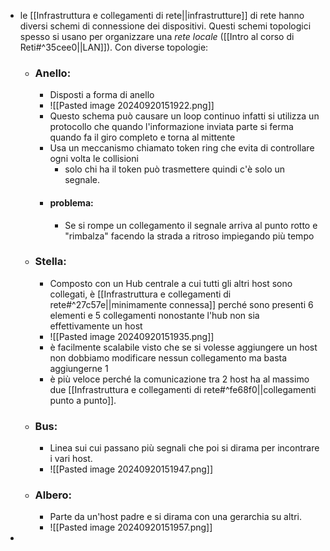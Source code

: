 - le [[Infrastruttura e collegamenti di rete||infrastrutture]] di rete hanno diversi schemi di connessione dei dispositivi. Questi schemi topologici spesso si usano per organizzare una _rete locale_ ([[Intro al corso di Reti#^35cee0||LAN]]). Con diverse topologie:
	- ### Anello:
		- Disposti a forma di anello
		- ![[Pasted image 20240920151922.png]]
		- Questo schema può causare un loop continuo infatti si utilizza un protocollo che quando l'informazione inviata parte si ferma quando fa il giro completo e torna al mittente
		- Usa un meccanismo chiamato token ring che evita di controllare ogni volta le collisioni
			- solo chi ha il token può trasmettere quindi c'è solo un segnale.
		- #### problema:
			- Se si rompe un collegamento il segnale arriva al punto rotto e "rimbalza" facendo la strada a ritroso impiegando più tempo
	- ### Stella:
		- Composto con un Hub centrale a cui tutti gli altri host sono collegati, è [[Infrastruttura e collegamenti di rete#^27c57e||minimamente connessa]] perché sono presenti 6 elementi e 5 collegamenti nonostante l'hub non sia effettivamente un host 
		- ![[Pasted image 20240920151935.png]]
		- è facilmente scalabile visto che se si volesse aggiungere un host non dobbiamo modificare nessun collegamento ma basta aggiungerne 1
		- è più veloce perché la comunicazione tra 2 host ha al massimo due [[Infrastruttura e collegamenti di rete#^fe68f0||collegamenti punto a punto]].
	- ### Bus:
		- Linea sui cui passano più segnali che poi si dirama per incontrare i vari host.
		- ![[Pasted image 20240920151947.png]]
	- ### Albero:
		- Parte da un'host padre e si dirama con una gerarchia su altri.
		- ![[Pasted image 20240920151957.png]]
- 